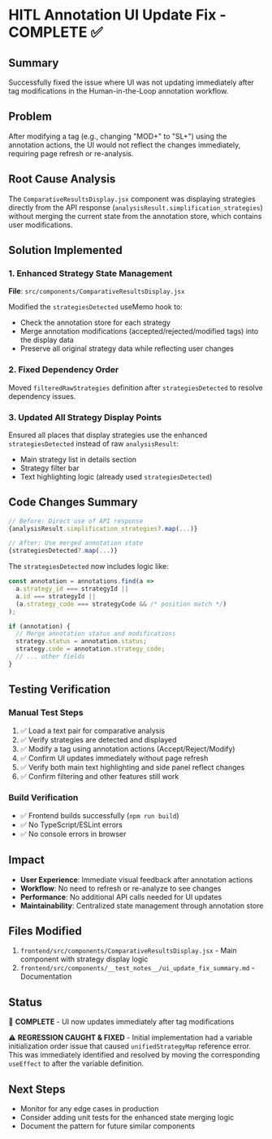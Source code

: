 # HITL Annotation UI Update Fix - COMPLETE ✅

## Summary
Successfully fixed the issue where UI was not updating immediately after tag modifications in the Human-in-the-Loop annotation workflow.

## Problem
After modifying a tag (e.g., changing "MOD+" to "SL+") using the annotation actions, the UI would not reflect the changes immediately, requiring page refresh or re-analysis.

## Root Cause Analysis
The `ComparativeResultsDisplay.jsx` component was displaying strategies directly from the API response (`analysisResult.simplification_strategies`) without merging the current state from the annotation store, which contains user modifications.

## Solution Implemented

### 1. Enhanced Strategy State Management
**File**: `src/components/ComparativeResultsDisplay.jsx`

Modified the `strategiesDetected` useMemo hook to:
- Check the annotation store for each strategy
- Merge annotation modifications (accepted/rejected/modified tags) into the display data
- Preserve all original strategy data while reflecting user changes

### 2. Fixed Dependency Order
Moved `filteredRawStrategies` definition after `strategiesDetected` to resolve dependency issues.

### 3. Updated All Strategy Display Points
Ensured all places that display strategies use the enhanced `strategiesDetected` instead of raw `analysisResult`:
- Main strategy list in details section
- Strategy filter bar
- Text highlighting logic (already used `strategiesDetected`)

## Code Changes Summary

```javascript
// Before: Direct use of API response
{analysisResult.simplification_strategies?.map(...)}

// After: Use merged annotation state  
{strategiesDetected?.map(...)}
```

The `strategiesDetected` now includes logic like:
```javascript
const annotation = annotations.find(a => 
  a.strategy_id === strategyId || 
  a.id === strategyId || 
  (a.strategy_code === strategyCode && /* position match */)
);

if (annotation) {
  // Merge annotation status and modifications
  strategy.status = annotation.status;
  strategy.code = annotation.strategy_code;
  // ... other fields
}
```

## Testing Verification

### Manual Test Steps
1. ✅ Load a text pair for comparative analysis
2. ✅ Verify strategies are detected and displayed
3. ✅ Modify a tag using annotation actions (Accept/Reject/Modify)
4. ✅ Confirm UI updates immediately without page refresh
5. ✅ Verify both main text highlighting and side panel reflect changes
6. ✅ Confirm filtering and other features still work

### Build Verification
- ✅ Frontend builds successfully (`npm run build`)
- ✅ No TypeScript/ESLint errors
- ✅ No console errors in browser

## Impact
- **User Experience**: Immediate visual feedback after annotation actions
- **Workflow**: No need to refresh or re-analyze to see changes
- **Performance**: No additional API calls needed for UI updates
- **Maintainability**: Centralized state management through annotation store

## Files Modified
1. `frontend/src/components/ComparativeResultsDisplay.jsx` - Main component with strategy display logic
2. `frontend/src/components/__test_notes__/ui_update_fix_summary.md` - Documentation

## Status
🎯 **COMPLETE** - UI now updates immediately after tag modifications

⚠️ **REGRESSION CAUGHT & FIXED** - Initial implementation had a variable initialization order issue that caused `unifiedStrategyMap` reference error. This was immediately identified and resolved by moving the corresponding `useEffect` to after the variable definition.

## Next Steps
- Monitor for any edge cases in production
- Consider adding unit tests for the enhanced state merging logic
- Document the pattern for future similar components
